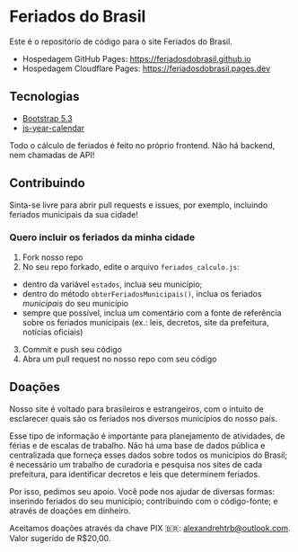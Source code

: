 # Feriados do Brasil

Este é o repositório de código para o site Feriados do Brasil.

- Hospedagem GitHub Pages: https://feriadosdobrasil.github.io
- Hospedagem Cloudflare Pages: https://feriadosdobrasil.pages.dev

## Tecnologias

* [Bootstrap 5.3](https://getbootstrap.com/docs/5.3/getting-started/introduction/)
* [js-year-calendar](https://github.com/year-calendar/js-year-calendar)

Todo o cálculo de feriados é feito no próprio frontend. Não há backend, nem chamadas de API!

## Contribuindo

Sinta-se livre para abrir pull requests e issues, por exemplo, incluindo feriados municipais da sua cidade!

### Quero incluir os feriados da minha cidade

1) Fork nosso repo
2) No seu repo forkado, edite o arquivo `feriados_calculo.js`:
  - dentro da variável `estados`, inclua seu município;
  - dentro do método `obterFeriadosMunicipais()`, inclua os feriados *municipais* do seu município
  - sempre que possível, inclua um comentário com a fonte de referência sobre os feriados municipais (ex.: leis, decretos, site da prefeitura, notícias oficiais)
3) Commit e push seu código
4) Abra um pull request no nosso repo com seu código

## Doações

Nosso site é voltado para brasileiros e estrangeiros, com o intuito de esclarecer quais são os feriados nos diversos municípios do nosso país.

Esse tipo de informação é importante para planejamento de atividades, de férias e de escalas de trabalho. Não há uma base de dados pública e centralizada que forneça esses dados sobre todos os municípios do Brasil; é necessário um trabalho de curadoria e pesquisa nos sites de cada prefeitura, para identificar decretos e leis que determinem feriados.

Por isso, pedimos seu apoio. Você pode nos ajudar de diversas formas: inserindo feriados do seu município; contribuindo com o código-fonte; e através de doações em dinheiro.

Aceitamos doações através da chave PIX 🇧🇷: <a href="mailto:alexandrehtrb@outlook.com">alexandrehtrb@outlook.com</a>. Valor sugerido de R$20,00.
